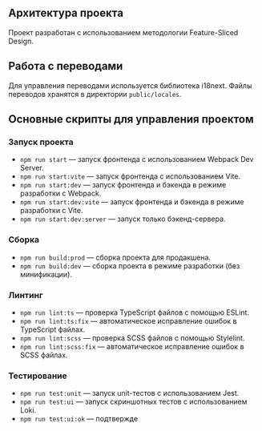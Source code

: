 ## Архитектура проекта

Проект разработан с использованием методологии Feature-Sliced Design.

## Работа с переводами

Для управления переводами используется библиотека i18next. Файлы переводов хранятся в директории `public/locales`.

## Основные скрипты для управления проектом

### Запуск проекта

- `npm run start` — запуск фронтенда с использованием Webpack Dev Server.
- `npm run start:vite` — запуск фронтенда с использованием Vite.
- `npm run start:dev` — запуск фронтенда и бэкенда в режиме разработки с Webpack.
- `npm run start:dev:vite` — запуск фронтенда и бэкенда в режиме разработки с Vite.
- `npm run start:dev:server` — запуск только бэкенд-сервера.

### Сборка

- `npm run build:prod` — сборка проекта для продакшена.
- `npm run build:dev` — сборка проекта в режиме разработки (без минификации).

### Линтинг

- `npm run lint:ts` — проверка TypeScript файлов с помощью ESLint.
- `npm run lint:ts:fix` — автоматическое исправление ошибок в TypeScript файлах.
- `npm run lint:scss` — проверка SCSS файлов с помощью Stylelint.
- `npm run lint:scss:fix` — автоматическое исправление ошибок в SCSS файлах.

### Тестирование

- `npm run test:unit` — запуск unit-тестов с использованием Jest.
- `npm run test:ui` — запуск скриншотных тестов с использованием Loki.
- `npm run test:ui:ok` — подтвержде
